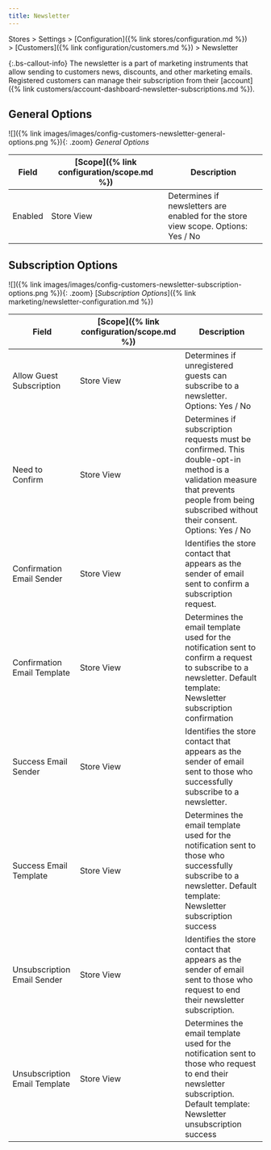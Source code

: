 ```yaml
---
title: Newsletter
---
```


Stores > Settings > [Configuration]({% link stores/configuration.md %}) > [Customers]({% link configuration/customers.md %}) >  Newsletter

{:.bs-callout-info}
The newsletter is a part of marketing instruments that allow sending to customers news, discounts, and other marketing emails. Registered customers can manage their subscription from their [account]({% link customers/account-dashboard-newsletter-subscriptions.md %}).

## General Options

![]({% link images/images/config-customers-newsletter-general-options.png %}){: .zoom}
_General Options_

|Field|[Scope]({% link configuration/scope.md %})|Description|
|--- |--- |--- |
|Enabled|Store View|Determines if newsletters are enabled for the store view scope. Options: Yes / No|

## Subscription Options

![]({% link images/images/config-customers-newsletter-subscription-options.png %}){: .zoom}
[_Subscription Options_]({% link marketing/newsletter-configuration.md %})

|Field|[Scope]({% link configuration/scope.md %})|Description|
|--- |--- |--- |
|Allow Guest Subscription|Store View|Determines if unregistered guests can subscribe to a newsletter. Options: Yes / No|
|Need to Confirm|Store View|Determines if subscription requests must be confirmed. This double-opt-in method is a validation measure that prevents people from being subscribed without their consent. Options: Yes / No|
|Confirmation Email Sender|Store View|Identifies the store contact that appears as the sender of email sent to confirm a subscription request.|
|Confirmation Email Template|Store View|Determines the email template used for the notification sent to confirm a request to subscribe to a newsletter.  Default template: Newsletter subscription confirmation|
|Success Email Sender|Store View|Identifies the store contact that appears as the sender of email sent to those who successfully subscribe to a newsletter.|
|Success Email Template|Store View|Determines the email template used for the notification sent to those who successfully subscribe to a newsletter.  Default template: Newsletter subscription success|
|Unsubscription Email Sender|Store View|Identifies the store contact that appears as the sender of email sent to those who request to end their newsletter subscription.|
|Unsubscription Email Template|Store View|Determines the email template used for the notification sent to those who request to end their newsletter subscription.  Default template: Newsletter unsubscription success|

